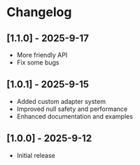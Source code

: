 # Changelog

## [1.1.0] - 2025-9-17

- More friendly API
- Fix some bugs

## [1.0.1] - 2025-9-15

- Added custom adapter system
- Improved null safety and performance
- Enhanced documentation and examples

## [1.0.0] - 2025-9-12

- Initial release
